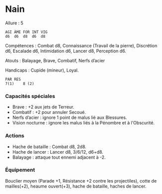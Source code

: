 # Nain

Allure : 5

	AGI	ÂME	FOR	INT	VIG
	d6	d6	d8	d6	d8

Compétences : Combat d8, Connaissance (Travail de la pierre), Discrétion d6, Escalade d6, Intimidation d6, Lancer d8, Perception d6.

Atouts : Balayage, Brave, Combatif, Nerfs d’acier

Handicaps : Cupide (mineur), Loyal.

	PAR	RES
	7(1)	8 (2)

### Capacités spéciales
- Brave : +2 aux jets de Terreur.
- Combatif : +2 pour annuler Secoué.
- Nerfs d’acier : ignore 1 point de malus lié aux Blessures.
- Vision nocturne : ignore les malus liés à la Pénombre et à l'Obscurité.


### Actions
- Hache de bataille : Combat d8, 2d8.
- Hache de lancer : Lancer d8, 3/6/12, d6+d8.
- Balayage : attaque tout ennemi adjacent à -2.

### Équipement
Bouclier moyen (Parade +1, Résistance +2 contre les projectiles), cotte de mailles(+2), heaume ouvert(+3), hache de bataille, haches de lancer.
